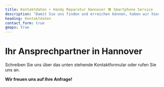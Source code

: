 ```yaml
---
title: Kontaktdaten ‣ Handy Reparatur Hannover 🛠️ Smartphone Service
description: "Damit Sie uns finden und erreichen können, haben wir hier alle wichtigen Kontaktdaten für Sie zusammengestellt."
heading: Kontaktdaten
contact_form: true
gmaps: true
---
```


# Ihr Ansprechpartner in Hannover

Schreiben Sie uns über das unten stehende Kontaktformular oder rufen Sie uns an. 

**Wir freuen uns auf Ihre Anfrage!**
